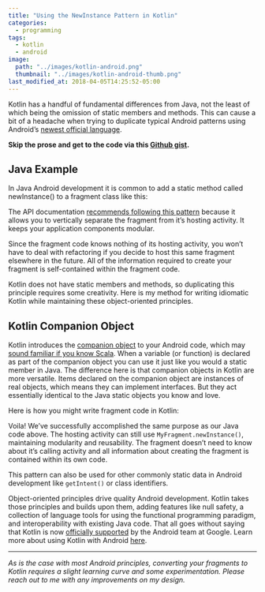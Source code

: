 ```yaml
---
title: "Using the NewInstance Pattern in Kotlin"
categories:
  - programming
tags:
  - kotlin
  - android
image: 
  path: "../images/kotlin-android.png"
  thumbnail: "../images/kotlin-android-thumb.png"
last_modified_at: 2018-04-05T14:25:52-05:00
---
```

Kotlin has a handful of fundamental differences from Java, not the least of which being the omission of static members and methods. This can cause a bit of a headache when trying to duplicate typical Android patterns using Android’s [newest official language](https://developer.android.com/kotlin/index.html).

**Skip the prose and get to the code via this [Github gist](https://gist.github.com/azjkjensen/cf094c79726bab08b68f01dcc2e82a71#file-myfragment-kt).**

## Java Example

In Java Android development it is common to add a static method called newInstance() to a fragment class like this:

<script src="https://gist.github.com/azjkjensen/785ad31cd5c8ec96dac5d4c01e581c2c.js"></script>

The API documentation [recommends following this pattern](https://developer.android.com/reference/android/app/Fragment.html) because it allows you to vertically separate the fragment from it’s hosting activity. It keeps your application components modular.

Since the fragment code knows nothing of its hosting activity, you won’t have to deal with refactoring if you decide to host this same fragment elsewhere in the future. All of the information required to create your fragment is self-contained within the fragment code.

Kotlin does not have static members and methods, so duplicating this principle requires some creativity. Here is my method for writing idiomatic Kotlin while maintaining these object-oriented principles.

## Kotlin Companion Object

Kotlin introduces the [companion object](https://kotlinlang.org/docs/reference/object-declarations.html#companion-objects) to your Android code, which may [sound familiar if you know Scala](http://docs.scala-lang.org/tutorials/tour/singleton-objects.html#companions). When a variable (or function) is declared as part of the companion object you can use it just like you would a static member in Java. The difference here is that companion objects in Kotlin are more versatile. Items declared on the companion object are instances of real objects, which means they can implement interfaces. But they act essentially identical to the Java static objects you know and love.

Here is how you might write fragment code in Kotlin:

<script src="https://gist.github.com/azjkjensen/cf094c79726bab08b68f01dcc2e82a71.js"></script>

Voila! We’ve successfully accomplished the same purpose as our Java code above. The hosting activity can still use ```MyFragment.newInstance()```, maintaining modularity and reusability. The fragment doesn’t need to know about it’s calling activity and all information about creating the fragment is contained within its own code.

This pattern can also be used for other commonly static data in Android development like ```getIntent()``` or class identifiers.

Object-oriented principles drive quality Android development. Kotlin takes those principles and builds upon them, adding features like null safety, a collection of language tools for using the functional programming paradigm, and interoperability with existing Java code. That all goes without saying that Kotlin is now [officially supported](https://developer.android.com/kotlin/index.html) by the Android team at Google. Learn more about using Kotlin with Android [here](https://kotlinlang.org/docs/reference/android-overview.html).

---

*As is the case with most Android principles, converting your fragments to Kotlin requires a slight learning curve and some experimentation. Please reach out to me with any improvements on my design.*